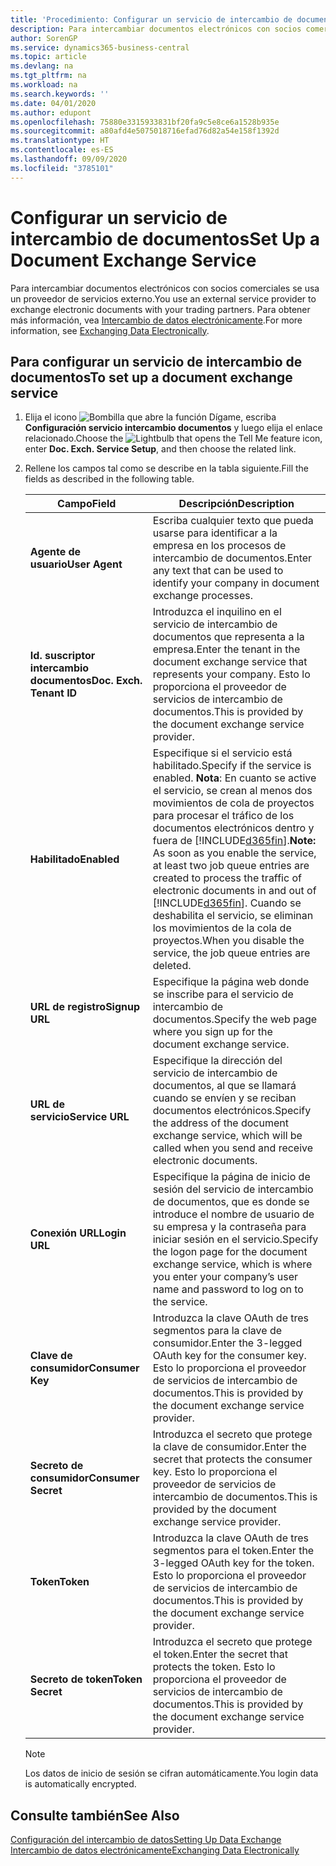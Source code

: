 ```yaml
---
title: 'Procedimiento: Configurar un servicio de intercambio de documentos | Documentos de Microsoft'
description: Para intercambiar documentos electrónicos con socios comerciales se usa un proveedor de servicios externo.
author: SorenGP
ms.service: dynamics365-business-central
ms.topic: article
ms.devlang: na
ms.tgt_pltfrm: na
ms.workload: na
ms.search.keywords: ''
ms.date: 04/01/2020
ms.author: edupont
ms.openlocfilehash: 75880e3315933831bf20fa9c5e8ce6a1528b935e
ms.sourcegitcommit: a80afd4e5075018716efad76d82a54e158f1392d
ms.translationtype: HT
ms.contentlocale: es-ES
ms.lasthandoff: 09/09/2020
ms.locfileid: "3785101"
---
```

# <a name="set-up-a-document-exchange-service"></a><span data-ttu-id="9e5a1-103">Configurar un servicio de intercambio de documentos</span><span class="sxs-lookup"><span data-stu-id="9e5a1-103">Set Up a Document Exchange Service</span></span>
<span data-ttu-id="9e5a1-104">Para intercambiar documentos electrónicos con socios comerciales se usa un proveedor de servicios externo.</span><span class="sxs-lookup"><span data-stu-id="9e5a1-104">You use an external service provider to exchange electronic documents with your trading partners.</span></span> <span data-ttu-id="9e5a1-105">Para obtener más información, vea [Intercambio de datos electrónicamente](across-data-exchange.md).</span><span class="sxs-lookup"><span data-stu-id="9e5a1-105">For more information, see [Exchanging Data Electronically](across-data-exchange.md).</span></span>  

## <a name="to-set-up-a-document-exchange-service"></a><span data-ttu-id="9e5a1-106">Para configurar un servicio de intercambio de documentos</span><span class="sxs-lookup"><span data-stu-id="9e5a1-106">To set up a document exchange service</span></span>  
1. <span data-ttu-id="9e5a1-107">Elija el icono ![Bombilla que abre la función Dígame](media/ui-search/search_small.png "Dígame qué desea hacer"), escriba **Configuración servicio intercambio documentos** y luego elija el enlace relacionado.</span><span class="sxs-lookup"><span data-stu-id="9e5a1-107">Choose the ![Lightbulb that opens the Tell Me feature](media/ui-search/search_small.png "Tell me what you want to do") icon, enter **Doc. Exch. Service Setup**, and then choose the related link.</span></span>  
2. <span data-ttu-id="9e5a1-108">Rellene los campos tal como se describe en la tabla siguiente.</span><span class="sxs-lookup"><span data-stu-id="9e5a1-108">Fill the fields as described in the following table.</span></span>  

    |<span data-ttu-id="9e5a1-109">Campo</span><span class="sxs-lookup"><span data-stu-id="9e5a1-109">Field</span></span>|<span data-ttu-id="9e5a1-110">Descripción</span><span class="sxs-lookup"><span data-stu-id="9e5a1-110">Description</span></span>|  
    |---------------------------------|---------------------------------------|  
    |<span data-ttu-id="9e5a1-111">**Agente de usuario**</span><span class="sxs-lookup"><span data-stu-id="9e5a1-111">**User Agent**</span></span>|<span data-ttu-id="9e5a1-112">Escriba cualquier texto que pueda usarse para identificar a la empresa en los procesos de intercambio de documentos.</span><span class="sxs-lookup"><span data-stu-id="9e5a1-112">Enter any text that can be used to identify your company in document exchange processes.</span></span>|  
    |<span data-ttu-id="9e5a1-113">**Id. suscriptor intercambio documentos**</span><span class="sxs-lookup"><span data-stu-id="9e5a1-113">**Doc. Exch. Tenant ID**</span></span>|<span data-ttu-id="9e5a1-114">Introduzca el inquilino en el servicio de intercambio de documentos que representa a la empresa.</span><span class="sxs-lookup"><span data-stu-id="9e5a1-114">Enter the tenant in the document exchange service that represents your company.</span></span> <span data-ttu-id="9e5a1-115">Esto lo proporciona el proveedor de servicios de intercambio de documentos.</span><span class="sxs-lookup"><span data-stu-id="9e5a1-115">This is provided by the document exchange service provider.</span></span>|  
    |<span data-ttu-id="9e5a1-116">**Habilitado**</span><span class="sxs-lookup"><span data-stu-id="9e5a1-116">**Enabled**</span></span>|<span data-ttu-id="9e5a1-117">Especifique si el servicio está habilitado.</span><span class="sxs-lookup"><span data-stu-id="9e5a1-117">Specify if the service is enabled.</span></span> <span data-ttu-id="9e5a1-118">**Nota**: En cuanto se active el servicio, se crean al menos dos movimientos de cola de proyectos para procesar el tráfico de los documentos electrónicos dentro y fuera de [!INCLUDE[d365fin](includes/d365fin_md.md)].</span><span class="sxs-lookup"><span data-stu-id="9e5a1-118">**Note:**  As soon as you enable the service, at least two job queue entries are created to process the traffic of electronic documents in and out of [!INCLUDE[d365fin](includes/d365fin_md.md)].</span></span> <span data-ttu-id="9e5a1-119">Cuando se deshabilita el servicio, se eliminan los movimientos de la cola de proyectos.</span><span class="sxs-lookup"><span data-stu-id="9e5a1-119">When you disable the service, the job queue entries are deleted.</span></span>|  
    |<span data-ttu-id="9e5a1-120">**URL de registro**</span><span class="sxs-lookup"><span data-stu-id="9e5a1-120">**Signup URL**</span></span>|<span data-ttu-id="9e5a1-121">Especifique la página web donde se inscribe para el servicio de intercambio de documentos.</span><span class="sxs-lookup"><span data-stu-id="9e5a1-121">Specify the web page where you sign up for the document exchange service.</span></span>|  
    |<span data-ttu-id="9e5a1-122">**URL de servicio**</span><span class="sxs-lookup"><span data-stu-id="9e5a1-122">**Service URL**</span></span>|<span data-ttu-id="9e5a1-123">Especifique la dirección del servicio de intercambio de documentos, al que se llamará cuando se envíen y se reciban documentos electrónicos.</span><span class="sxs-lookup"><span data-stu-id="9e5a1-123">Specify the address of the document exchange service, which will be called when you send and receive electronic documents.</span></span>|  
    |<span data-ttu-id="9e5a1-124">**Conexión URL**</span><span class="sxs-lookup"><span data-stu-id="9e5a1-124">**Login URL**</span></span>|<span data-ttu-id="9e5a1-125">Especifique la página de inicio de sesión del servicio de intercambio de documentos, que es donde se introduce el nombre de usuario de su empresa y la contraseña para iniciar sesión en el servicio.</span><span class="sxs-lookup"><span data-stu-id="9e5a1-125">Specify the logon page for the document exchange service, which is where you enter your company’s user name and password to log on to the service.</span></span>|  
    |<span data-ttu-id="9e5a1-126">**Clave de consumidor**</span><span class="sxs-lookup"><span data-stu-id="9e5a1-126">**Consumer Key**</span></span>|<span data-ttu-id="9e5a1-127">Introduzca la clave OAuth de tres segmentos para la clave de consumidor.</span><span class="sxs-lookup"><span data-stu-id="9e5a1-127">Enter the 3-legged OAuth key for the consumer key.</span></span> <span data-ttu-id="9e5a1-128">Esto lo proporciona el proveedor de servicios de intercambio de documentos.</span><span class="sxs-lookup"><span data-stu-id="9e5a1-128">This is provided by the document exchange service provider.</span></span>|  
    |<span data-ttu-id="9e5a1-129">**Secreto de consumidor**</span><span class="sxs-lookup"><span data-stu-id="9e5a1-129">**Consumer Secret**</span></span>|<span data-ttu-id="9e5a1-130">Introduzca el secreto que protege la clave de consumidor.</span><span class="sxs-lookup"><span data-stu-id="9e5a1-130">Enter the secret that protects the consumer key.</span></span> <span data-ttu-id="9e5a1-131">Esto lo proporciona el proveedor de servicios de intercambio de documentos.</span><span class="sxs-lookup"><span data-stu-id="9e5a1-131">This is provided by the document exchange service provider.</span></span>|  
    |<span data-ttu-id="9e5a1-132">**Token**</span><span class="sxs-lookup"><span data-stu-id="9e5a1-132">**Token**</span></span>|<span data-ttu-id="9e5a1-133">Introduzca la clave OAuth de tres segmentos para el token.</span><span class="sxs-lookup"><span data-stu-id="9e5a1-133">Enter the 3-legged OAuth key for the token.</span></span> <span data-ttu-id="9e5a1-134">Esto lo proporciona el proveedor de servicios de intercambio de documentos.</span><span class="sxs-lookup"><span data-stu-id="9e5a1-134">This is provided by the document exchange service provider.</span></span>|  
    |<span data-ttu-id="9e5a1-135">**Secreto de token**</span><span class="sxs-lookup"><span data-stu-id="9e5a1-135">**Token Secret**</span></span>|<span data-ttu-id="9e5a1-136">Introduzca el secreto que protege el token.</span><span class="sxs-lookup"><span data-stu-id="9e5a1-136">Enter the secret that protects the token.</span></span> <span data-ttu-id="9e5a1-137">Esto lo proporciona el proveedor de servicios de intercambio de documentos.</span><span class="sxs-lookup"><span data-stu-id="9e5a1-137">This is provided by the document exchange service provider.</span></span>|  

    > [!NOTE]  
    > <span data-ttu-id="9e5a1-138">Los datos de inicio de sesión se cifran automáticamente.</span><span class="sxs-lookup"><span data-stu-id="9e5a1-138">You login data is automatically encrypted.</span></span>

## <a name="see-also"></a><span data-ttu-id="9e5a1-139">Consulte también</span><span class="sxs-lookup"><span data-stu-id="9e5a1-139">See Also</span></span>  
[<span data-ttu-id="9e5a1-140">Configuración del intercambio de datos</span><span class="sxs-lookup"><span data-stu-id="9e5a1-140">Setting Up Data Exchange</span></span>](across-set-up-data-exchange.md)  
[<span data-ttu-id="9e5a1-141">Intercambio de datos electrónicamente</span><span class="sxs-lookup"><span data-stu-id="9e5a1-141">Exchanging Data Electronically</span></span>](across-data-exchange.md)
